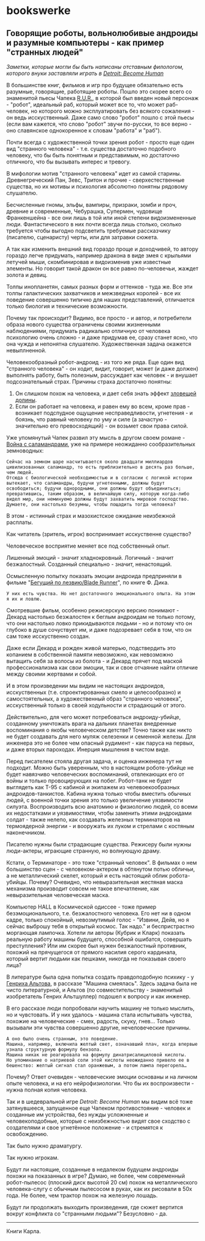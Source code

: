 # bookswerke

## Говорящие роботы, вольнолюбивые андроиды и разумные компьютеры - как пример "странных людей"

*Заметки, которые могли бы быть написаны отставным филологом, которого внуки заставляли играть в [Detroit: Become Human](https://ru.wikipedia.org/wiki/Detroit:_Become_Human)*

В большинстве книг, фильмов и игр про будущее обязательно есть разумные, говорящие, работящие роботы. Пошло это скорее всего со знаменитой пьесы Чапека [R.U.R.](https://ru.wikipedia.org/wiki/R.U.R.), в которой был введен новый персонаж - "робот", идеальный раб, который может все то, что может раб-человек, но которого можно эксплуатировать без всякого сожаления - он ведь исскуственный. Даже само слово "робот" пошло с этой пьесы (если вам кажется, что слово "робот" звучи по-русски, то все верно - оно славянское однокоренное к словам "работа" и "раб").

Почти всегда с художественной точки зрения робот - просто еще один вид "странного человека" - т.е. существа достаточно подобного человеку, что бы быть понятным и представимым, но достаточно отличного, что бы вызывать интерес и тревогу.

В мифологии мотив "странного человека" идет из самой старины. Древнегреческий Пан, Зевс, Тритон и прочие - сверхестественные существа, но их мотивы и психология абсолютно понятны рядовому слушателю.

Бесчисленные гномы, эльфы, вампиры, призраки, зомби и проч, древние и современные, Чебурашка, Супермен, чудовище Франкеншейна - все они лишь в той или иной степени видоизмененные люди. Фантастического в них почти всегда лишь столько, сколько требуется чтобы выгодно подсветить требуемые рассказчику (писателю, сценаристу) черты, или для затравки сюжета.

А так как изменить внешний вид гораздо проще и доходчивей, то автору гораздо легче придумать, например дракона в виде змея с крыльями летучей мыши, скомбинировав и видоизменив уже известные элементы. Но говорит такой дракон он все равно по-человечьи, жаждет золота и девиц.

Толпы инопланетян, самых разных форм и оттенков - туда же. Все эти толпы галактических захватчиков и межзведных королей - все их поведение совершенно типично для наших представлений, отличается только биология и технические возможности.

Почему так происходит? Видимо, все просто - и автор, и потребители образа нового существа ограничены своими жизненными наблюдениями, придумать радикально отличную от человека психологию очень сложно - и даже придумав ее, сразу станет ясно, что она чужда и непонятна слушателю. Художественная задача окажется невыплненной.

Человекообразный робот-андроид - из того же ряда. Еще один вид "странного человека" - он ходит, видит, говорит, может (и даже должен) выполнять работу, быть полезным, рассуждает как человек - и внушает подсознательный страх. Причины страха достаточно понятны: 

1. Он слишком похож на человека, и дает себя знать эффект [зловещей долины](https://ru.wikipedia.org/wiki/%D0%97%D0%BB%D0%BE%D0%B2%D0%B5%D1%89%D0%B0%D1%8F_%D0%B4%D0%BE%D0%BB%D0%B8%D0%BD%D0%B0). 
2. Если он работает на человека, и равен ему во всем, кроме прав - возникает подспудное ощущение несправедливости, угнетения - и боязнь, что равный человеку по уму и силе (а зачастую - значительно его превосходящий) - он возьмет свои права силой.

Уже упомянутый Чапек развил эту мысль в другом своем романе - [Война с саламандрами](https://ru.wikipedia.org/wiki/%D0%92%D0%BE%D0%B9%D0%BD%D0%B0_%D1%81_%D1%81%D0%B0%D0%BB%D0%B0%D0%BC%D0%B0%D0%BD%D0%B4%D1%80%D0%B0%D0%BC%D0%B8), уже на примере неожиданно сообразительных земноводных:

    Сейчас на земном шаре насчитывается около двадцати миллиардов цивилизованных саламандр, то есть приблизительно в десять раз больше, чем людей. 
    Отсюда с биологической необходимостью и в согласии с логикой истории вытекает, что саламандры, будучи угнетенными, должны будут освободиться; будучи однородными, они должны будут объединиться; превратившись, таким образом, в величайшую силу, которую когда-либо видел мир, они неминуемо должны будут захватить мировое господство. 
    Думаете, они настолько безумны, чтобы пощадить тогда человека? 

В этом - истинный страх и мазохистское ожидание неизбежной расплаты.

Как читатель (зритель, игрок) воспринимает исскуственне существо?

Человеческое восприятие меняет все под собственный опыт.

Лишенный эмоций - значит хладнокровный. Логичный - значит безжалостный. Созданный специально - значит, ненастоящий.

Осмысленную попытку показать эмоции андроида предприняли в фильме "[Бегущий по лезвию/Blade Runner](https://ru.wikipedia.org/wiki/%D0%91%D0%B5%D0%B3%D1%83%D1%89%D0%B8%D0%B9_%D0%BF%D0%BE_%D0%BB%D0%B5%D0%B7%D0%B2%D0%B8%D1%8E)", по книге Ф. Дика. 

    У них есть чувства. Но нет достаточного эмоционального опыта. На этом я их и ловлю.

Смотревшие фильм, особенно режисерскую версию понимают - Декард настолько безжалостен к беглым андроидам не только потому, что они настолько ловко прикидываются людьми - но и потому что он глубоко в душе сочуствует им, и даже подозревает себя в том, что он сам тоже исскуственно создан.

Даже если Декард и рожден живой матерью, подствердить это копанием в собственной памяти невозможно, как невозможно вытащить себя за волосы из болота - и Декард прячет под маской профессионализма как свои эмоции, так и свое отчаяние найти отличие между своими жертвами и собой.

И в этом произведении мы видим не настоящих андроидов, исскуственных (т.е. спроектированных смело и целесообразно) и самостоятельных, а художественный образ "странного человека", исскуственный только в своей ходульности и страдающий от этого.

Действительно, для чего может потребоваться андроиду-убийце, созданному уничтожать врага на дальних планетах внедренные воспоминания о якобы человеческом детстве? Точно также как никто не будет создавать для него муляж селезенки и семенной железы. Для инженера это не более чем опасный рудимент - как паруса на первых, и даже вторых пароходах. Инерция мышления в чистом виде. 

Перед писателем стояла другая задача, и оценка инженера тут не подходит. Можно быть уверенным, что в настоящем роботе-убийце не будет навязчиво человеческих воспоминаний, отвлекающих его от войны и только провоцирующих на побег. Робот-танк не будет выглядеть как Т-95 с кабиной и экипажем из челевоекообразных андроидов-танкистов. Кабина нужна только чтобы вместить обычных людей, с военной точки зрения это только увеличение уязвимости силуэта. Воспроизводить всю анатомию и физиологию людей, со всеми их недостатками и уязвимостями, чтобы заменить этими андроидами солдат - также нелепо, как создавать железных терминаторов на термоядерной энергии - и вооружать их луком и стрелами с костяным наконечником.

Писателю нужны были страдающие существа. Режисеру были нужны люди-актеры, играющие странную, но волнующую драму.

Кстати, о Терминаторе - это тоже "странный человек". В фильмах о нем большинство сцен - с человеком-актером в обтянутом потью обличьи, а не металлический скелет, который и есть настоящий облик робота-убийцы. Почему? Очевидно, что невыразительная жестяная маска механизма производит совсем не такое впечатление, как невыразительная человеческая маска.

Компьютер HALL в Космической одиссее - тоже пример безэмоционального, т.е. безжалостного человека. Его нет ни в одном кадре, только спокойный, невозмутимый голос - "Извини, Дейв, но я сейчас выброшу тебя в открытый космос. Так надо." и беспристрастно моргающая лампочка. Хотели ли авторы (Кубрик и Кларк) показать реальную работу машины будущего, способной ошибатся, совершать преступления? Или им скорее был нужен безжалостный противник, похожий на прячущегося от прямого насилия серого кардинала, который вертит людьми как пешками, никогда не показывая своего лица?

В литературе была одна попытка создать правдоподобную психику - у [Генриха Альтова](https://ru.wikipedia.org/wiki/%D0%90%D0%BB%D1%8C%D1%82%D1%88%D1%83%D0%BB%D0%BB%D0%B5%D1%80,_%D0%93%D0%B5%D0%BD%D1%80%D0%B8%D1%85_%D0%A1%D0%B0%D1%83%D0%BB%D0%BE%D0%B2%D0%B8%D1%87), в рассказе "Машина смеялась". Здесь задача была не чисто литературной, и Альтов (по совместительству - знаменитый изобретатель Генрих Альтшуллер) подошел к вопросу и как инженер.

В его рассказе люди попробовали научить машину не только мыслить, но и чувстовать. И у них удалось - машина стала испытывать чувства, похожие на человеческие - смех, радость, скуку, гнев... Только вызывали эти чувства совершенно другие, нечеловеческие причины.

    А оно было очень странным, это поведение.
    Машина, например, включила желтый свет, означавший плач, когда впервые узнала структурную формулу бензола. 
    Машина никак не реагировала на формулу динатрисалициловой кислоты. 
    Но упоминание о натриевой соли этой кислоты неожиданно привело ее в бешенство: желтый сигнал стал оранжевым, а потом лампа перегорела…

Почему? Ответ очевиден - человеческие эмоции основаны и на личном опыте человека, и на его нейрофизиологии. Что бы их воспроизвести - нужна полная копия человека.

Так и в шедевральной игре *Detroit: Become Human* мы видим всё тоже затянувшееся, запущенное еще Чапеком противостояние - человек и созданные им устройства, без нужды усложненные и человекоподобные, которые с неизбежностью видят свое сходство с создателями и свое угнетённое положение - и стремятся к освобождению.

Так было нужно драматургу.

Так нужно игрокам.

Будут ли настоящие, созданные в недалеком будущем андроиды похожи на показанных в игре? Думаю, не более, чем современный робот-пылесос (плоский диск высотой 20 см) похож на металлического человека-слугу с обычным пылесосом в руках, как их рисовали в 50х года. Не более, чем трактор похож на железную лошадь. 

Будут ли продолжать выходить произведения, где сюжет вертится вокруг конфликта со "странными людьми"? Безусловно - да.


---
Книги Карла.
